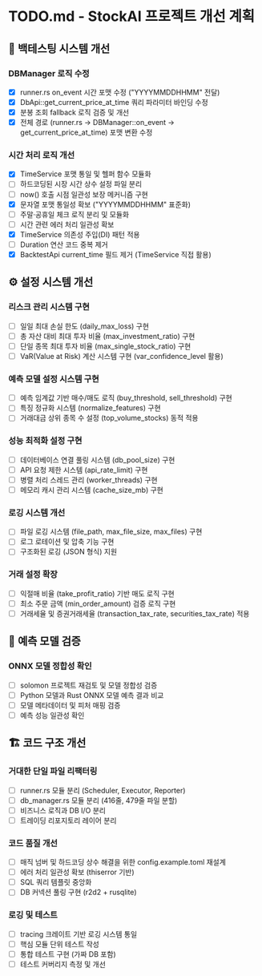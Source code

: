 # TODO.md - StockAI 프로젝트 개선 계획

## 🔧 백테스팅 시스템 개선

### DBManager 로직 수정
- [x] runner.rs on_event 시간 포맷 수정 ("YYYYMMDDHHMM" 전달)
- [x] DbApi::get_current_price_at_time 쿼리 파라미터 바인딩 수정
- [x] 분봉 조회 fallback 로직 검증 및 개선
- [x] 전체 경로 (runner.rs → DBManager::on_event → get_current_price_at_time) 포맷 변환 수정

### 시간 처리 로직 개선
- [x] TimeService 포맷 통일 및 헬퍼 함수 모듈화
- [ ] 하드코딩된 시장 시간 상수 설정 파일 분리
- [ ] now() 호출 시점 일관성 보장 메커니즘 구현
- [x] 문자열 포맷 통일성 확보 ("YYYYMMDDHHMM" 표준화)
- [ ] 주말·공휴일 체크 로직 분리 및 모듈화
- [ ] 시간 관련 에러 처리 일관성 확보
- [x] TimeService 의존성 주입(DI) 패턴 적용
- [ ] Duration 연산 코드 중복 제거
- [x] BacktestApi current_time 필드 제거 (TimeService 직접 활용)

## ⚙️ 설정 시스템 개선

### 리스크 관리 시스템 구현
- [ ] 일일 최대 손실 한도 (daily_max_loss) 구현
- [ ] 총 자산 대비 최대 투자 비율 (max_investment_ratio) 구현
- [ ] 단일 종목 최대 투자 비율 (max_single_stock_ratio) 구현
- [ ] VaR(Value at Risk) 계산 시스템 구현 (var_confidence_level 활용)

### 예측 모델 설정 시스템 구현
- [ ] 예측 임계값 기반 매수/매도 로직 (buy_threshold, sell_threshold) 구현
- [ ] 특징 정규화 시스템 (normalize_features) 구현
- [ ] 거래대금 상위 종목 수 설정 (top_volume_stocks) 동적 적용

### 성능 최적화 설정 구현
- [ ] 데이터베이스 연결 풀링 시스템 (db_pool_size) 구현
- [ ] API 요청 제한 시스템 (api_rate_limit) 구현
- [ ] 병렬 처리 스레드 관리 (worker_threads) 구현
- [ ] 메모리 캐시 관리 시스템 (cache_size_mb) 구현

### 로깅 시스템 개선
- [ ] 파일 로깅 시스템 (file_path, max_file_size, max_files) 구현
- [ ] 로그 로테이션 및 압축 기능 구현
- [ ] 구조화된 로깅 (JSON 형식) 지원

### 거래 설정 확장
- [ ] 익절매 비율 (take_profit_ratio) 기반 매도 로직 구현
- [ ] 최소 주문 금액 (min_order_amount) 검증 로직 구현
- [ ] 거래세율 및 증권거래세율 (transaction_tax_rate, securities_tax_rate) 적용

## 🤖 예측 모델 검증

### ONNX 모델 정합성 확인
- [ ] solomon 프로젝트 재검토 및 모델 정합성 검증
- [ ] Python 모델과 Rust ONNX 모델 예측 결과 비교
- [ ] 모델 메타데이터 및 피처 매핑 검증
- [ ] 예측 성능 일관성 확인

## 🏗️ 코드 구조 개선

### 거대한 단일 파일 리팩터링
- [ ] runner.rs 모듈 분리 (Scheduler, Executor, Reporter)
- [ ] db_manager.rs 모듈 분리 (416줄, 479줄 파일 분할)
- [ ] 비즈니스 로직과 DB I/O 분리
- [ ] 트레이딩 리포지토리 레이어 분리

### 코드 품질 개선
- [ ] 매직 넘버 및 하드코딩 상수 해결을 위한 config.example.toml 재설계
- [ ] 에러 처리 일관성 확보 (thiserror 기반)
- [ ] SQL 쿼리 템플릿 중앙화
- [ ] DB 커넥션 풀링 구현 (r2d2 + rusqlite)

### 로깅 및 테스트
- [ ] tracing 크레이트 기반 로깅 시스템 통일
- [ ] 핵심 모듈 단위 테스트 작성
- [ ] 통합 테스트 구현 (가짜 DB 포함)
- [ ] 테스트 커버리지 측정 및 개선
